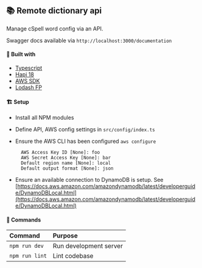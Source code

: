 ## 📚 Remote dictionary api

Manage cSpell word config via an API.

Swagger docs available via `http://localhost:3000/documentation`

#### 🔨 Built with

- [Typescript](https://www.typescriptlang.org/)
- [Hapi 18](http://hapijs.com/)
- [AWS SDK](https://aws.amazon.com/tools/)
- [Lodash FP](https://github.com/lodash/lodash/wiki/FP-Guide)

#### 🏗️ Setup

- Install all NPM modules
- Define API, AWS config settings in `src/config/index.ts`
- Ensure the AWS CLI has been configured `aws configure`

  ```
    AWS Access Key ID [None]: foo
    AWS Secret Access Key [None]: bar
    Default region name [None]: local
    Default output format [None]: json
  ```

- Ensure an available connection to DynamoDB is setup. See [https://docs.aws.amazon.com/amazondynamodb/latest/developerguide/DynamoDBLocal.html](https://docs.aws.amazon.com/amazondynamodb/latest/developerguide/DynamoDBLocal.html)

#### 📖 Commands

Command                | Purpose
:--------------------- | :----------------------------------------------
`npm run dev`          | Run development server
`npm run lint`         | Lint codebase
